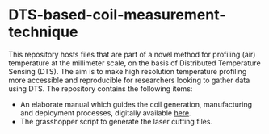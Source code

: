 # DTS-based-coil-measurement-technique
This repository hosts files that are part of a novel method for profiling (air) temperature at the millimeter scale, on the basis of Distributed Temperature Sensing (DTS). The aim is to make high resolution temperature profiling more accessible and reproducible for researchers looking to gather data using DTS. The repository contains the following items:

- An elaborate manual which guides the coil generation, manufacturing and deployment processes, digitally available [here](https://www.instructables.com/DTS-based-Coil-High-resolution-Temperature-Profile/).
- The grasshopper script to generate the laser cutting files.
